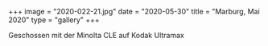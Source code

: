 +++
image = "2020-022-21.jpg"
date = "2020-05-30"
title = "Marburg, Mai 2020"
type = "gallery"
+++

Geschossen mit der Minolta CLE auf Kodak Ultramax

